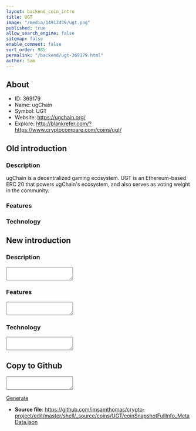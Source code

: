 ```yaml
---
layout: backend_coin_intro
title: UGT
image: "/media/14913439/ugt.png"
published: true
allow_search_engine: false
sitemap: false
enable_comment: false
sort_order: 985
permalink: "/backend/ugt-369179.html"
author: Sam
---
```


## About

- ID: 369179
- Name: ugChain
- Symbol: UGT
- Website: https://ugchain.org/
- Explore: http://blankrefer.com/?https://www.cryptocompare.com/coins/ugt/


## Old introduction

### Description

<p>ugChain is a decentralized gaming ecosystem. UGT is an Ethereum-based ERC 20 that powers ugChain&#39;s ecosystem, and also serves as voting weight in the community.</p>

### Features


### Technology




## New introduction


### Description
<textarea id="meta_description" name="description"></textarea>

### Features
<textarea id="meta_features" name="features"></textarea>

### Technology
<textarea id="meta_technology" name="technology"></textarea>


## Copy to Github

<textarea id="coinsnapshotfullinfo_metadata"></textarea>

<a href="#gen" onclick="generateMetaDatJson()">Generate</a>

- **Source file**: <a href="https://github.com/imsamthomas/crypto-project/edit/master/shell/_source/coins/UGT/coinSnapshotFullInfo_MetaData.json">https://github.com/imsamthomas/crypto-project/edit/master/shell/_source/coins/UGT/coinSnapshotFullInfo_MetaData.json</a>

